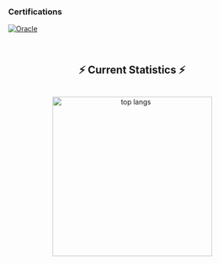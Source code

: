

### Certifications
[![Oracle](https://skillicons.dev/icons?i=oracle)](https://education.oracle.com/java-se-17-developer/pexam_1Z0-829)




<br/>
  <h2 align="center">⚡ Current Statistics ⚡</h2>
<br>
<div align=center>
  <!-- <img width=390 src="https://streak-stats.demolab.com/?user=irohansh&count_private=true&theme=react&border_radius=10" alt="streak stats"/> -->
  <!-- <img width=390 src="https://github-readme-stats.vercel.app/api?username=irohansh&show_icons=true&theme=react&rank_icon=github&border_radius=10" alt="readme stats" /> -->
  <img width=325 align="center" src="https://github-readme-stats.vercel.app/api/top-langs/?username=irohansh&hide=HTML&langs_count=8&layout=compact&theme=react&border_radius=10&size_weight=0.5&count_weight=0.5&exclude_repo=github-readme-stats" alt="top langs" />
</div>
